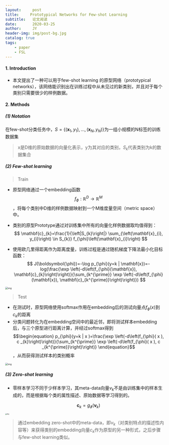 ```yaml
---
layout:     post
title:     Prototypical Networks for Few-shot Learning
subtitle:   论文阅读
date:       2020-03-25
author:     JY
header-img: img/post-bg.jpg
catalog: true
tags:
    - paper
    - FSL
---
```


#### 1. Introduction

- 本文提出了一种可以用于few-shot learning 的原型网络（prototypical networks），该网络能识别出在训练过程中从未见过的新类别，并且对于每个类别只需要很少的样例数据。

  

#### 2. Methods

##### (1) Notation

在few-shot分类任务中，$S=\left\{\left(\mathbf{x}_{1}, y_{1}\right), \dots,\left(\mathbf{x}_{N}, y_{N}\right)\right\}$为一组小规模的N标签的训练数据集

> x是D维的原始数据的向量化表示，y为其对应的类别，$S_k$代表类别为k的数据集合



##### (2) **Few-shot learning**

>  Train

- 原型网络通过一个embedding函数$$ f_{\phi}: \mathbb{R}^{D} \rightarrow \mathbb{R}^{M}$$，将每个类别中D维的样例数据映射到一个M维度量空间（metric space）中。

- 类别的原型Prototype通过对训练集中所有的向量化样例数据取均值得到：
  $$
  \mathbf{c}_{k}=\frac{1}{\left|S_{k}\right|} \sum_{\left(\mathbf{x}_{i}, y_{i}\right) \in S_{k}} f_{\phi}\left(\mathbf{x}_{i}\right)
  $$
  
- 使用欧几里得距离作为距离度量，训练过程是通过随机梯度下降法最小化目标函数：
  $$
  J(\boldsymbol{\phi})=-\log p_{\phi}(y=k | \mathbf{x})=-log(\frac{\exp \left(-d\left(f_{\phi}(\mathbf{x}), \mathbf{c}_{k}\right)\right)}{\sum_{k^{\prime}} \exp \left(-d\left(f_{\phi}(\mathbf{x}), \mathbf{c}_{k^{\prime}}\right)\right)})
  $$
  

<img src="https://github.com/ZJU-CVs/zju-cvs.github.io/raw/master/img/picture/PN2.png" alt="img" style="zoom:50%;" />

> Test

- 在测试时，原型网络使用softmax作用在embedding后的测试向量点$f_\phi(x)$到$c_k$的距离
- 分类问题转化为在embedding空间中的最近邻，即将测试样本embedding后，与三个原型进行距离计算，并经过softmax得到$$\begin{equation}
  p_{\phi}(y=k | x )=\frac{\exp \left(-d\left(f_{\phi}( x ), c _{k}\right)\right)}{\sum_{k^{\prime}} \exp \left(-d\left(f_{\phi}( x ), c _{k^{\prime}}\right)\right)}
  \end{equation}$$，从而获得测试样本的类别概率



<img src="https://github.com/ZJU-CVs/zju-cvs.github.io/raw/master/img/picture/PN.png" alt="img" style="zoom:50%;" />



##### (3) **Zero-shot learning**

- 零样本学习不同于少样本学习，其meta-data向量$v_k$不是由训练集中的样本生成的，而是根据每个类的属性描述、原始数据等学习得到的。

  $$\mathbf{c}_{k}=g_{\vartheta}\left(\mathbf{v}_{k}\right)$$

<img src="https://github.com/ZJU-CVs/zju-cvs.github.io/raw/master/img/picture/PN1.png" alt="img" style="zoom:30%;" />

> 通过embedding zero-shot中的meta-data，即$v_k$（对类别特点的描述性内容等）来获得类别的embedding向量$c_k$作为原型的另一种形式，之后步骤与few-shot learning类似。

